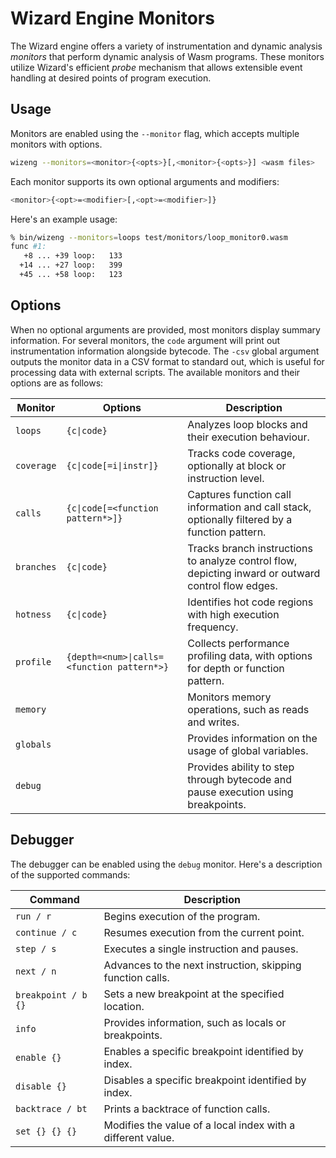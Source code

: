 # Wizard Engine Monitors

The Wizard engine offers a variety of instrumentation and dynamic analysis *monitors* that perform dynamic analysis of Wasm programs.
These monitors utilize Wizard's efficient *probe* mechanism that allows extensible event handling at desired points of program execution.

## Usage

Monitors are enabled using the `--monitor` flag, which accepts multiple monitors with options.

```bash
wizeng --monitors=<monitor>{<opts>}[,<monitor>{<opts>}] <wasm files>
```

Each monitor supports its own optional arguments and modifiers:

```bash
<monitor>{<opt>=<modifier>[,<opt>=<modifier>]}
```

Here's an example usage:
```bash
% bin/wizeng --monitors=loops test/monitors/loop_monitor0.wasm
func #1:
   +8 ... +39 loop:   133
  +14 ... +27 loop:   399
  +45 ... +58 loop:   123
```

## Options

When no optional arguments are provided, most monitors display summary information.
For several monitors, the `code` argument will print out instrumentation information alongside bytecode.
The `-csv` global argument outputs the monitor data in a CSV format to standard out, which is useful for processing data with external scripts.
The available monitors and their options are as follows:

| Monitor    | Options                                    | Description                                                                                         |
|------------|--------------------------------------------|-----------------------------------------------------------------------------------------------------|
| `loops`    | `{c\|code}`                                | Analyzes loop blocks and their execution behaviour.                                                 |
| `coverage` | `{c\|code[=i\|instr]}`                     | Tracks code coverage, optionally at block or instruction level.                                     |
| `calls`    | `{c\|code[=<function pattern*>]}`          | Captures function call information and call stack, optionally filtered by a function pattern.       |
| `branches` | `{c\|code}`                                | Tracks branch instructions to analyze control flow, depicting inward or outward control flow edges. |
| `hotness`  | `{c\|code}`                                | Identifies hot code regions with high execution frequency.                                          |
| `profile`  | `{depth=<num>\|calls=<function pattern*>}` | Collects performance profiling data, with options for depth or function pattern.                    |
| `memory`   |                                            | Monitors memory operations, such as reads and writes.                                               |
| `globals`  |                                            | Provides information on the usage of global variables.                                              |
| `debug`    |                                            | Provides ability to step through bytecode and pause execution using breakpoints.                    |

## Debugger

The debugger can be enabled using the `debug` monitor. Here's a description of the supported commands:

| Command             | Description                                                  |
|---------------------|--------------------------------------------------------------|
| `run / r`           | Begins execution of the program.                             |
| `continue / c`      | Resumes execution from the current point.                    |
| `step / s`          | Executes a single instruction and pauses.                    |
| `next / n`          | Advances to the next instruction, skipping function calls.   |
| `breakpoint / b {}` | Sets a new breakpoint at the specified location.             |
| `info`              | Provides information, such as locals or breakpoints.         |
| `enable {}`         | Enables a specific breakpoint identified by index.           |
| `disable {}`        | Disables a specific breakpoint identified by index.          |
| `backtrace / bt`    | Prints a backtrace of function calls.                        |
| `set {} {} {}`      | Modifies the value of a local index with a different value.  |
